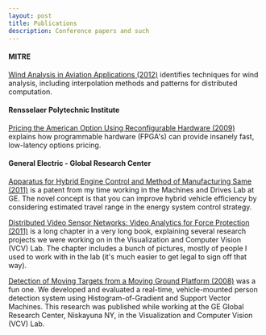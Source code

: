 ```yaml
---
layout: post
title: Publications 
description: Conference papers and such
---
```


#### MITRE

[Wind Analysis in Aviation Applications (2012)](/assets/WindAnalysisInAviationApplications.pdf) identifies techniques for wind analysis, including interpolation methods and patterns for distributed computation.

#### Rensselaer Polytechnic Institute

[Pricing the American Option Using Reconfigurable Hardware (2009)](/assets/PricingTheAmericanOption.pdf) explains how programmable hardware (FPGA's) can provide insanely fast, low-latency options pricing.

#### General Electric - Global Research Center

[Apparatus for Hybrid Engine Control and Method of Manufacturing Same (2011)](/assets/ApparatusForHybridEngineControlPatent.pdf)  is a patent from my time working in the Machines and Drives Lab at GE. The novel concept is that you can improve hybrid vehicle efficiency by considering estimated travel range in the energy system control strategy. 

[Distributed Video Sensor Networks: Video Analytics for Force Protection (2011)](assets/VideoAnalyticsChapter.pdf) is a long chapter in a very long book, explaining several research projects we were working on in the Visualization and Computer Vision (VCV) Lab. The chapter includes a bunch of pictures, mostly of people I used to work with in the lab (it's much easier to get legal to sign off that way).

[Detection of Moving Targets from a Moving Ground Platform (2008)](/assets/DetectionOfMovingTargets.pdf) was a fun one.  We developed and evaluated a real-time, vehicle-mounted person detection system using Histogram-of-Gradient and Support Vector Machines. This research was published while working at the GE Global Research Center, Niskayuna NY, in the Visualization and Computer Vision (VCV) Lab. 
